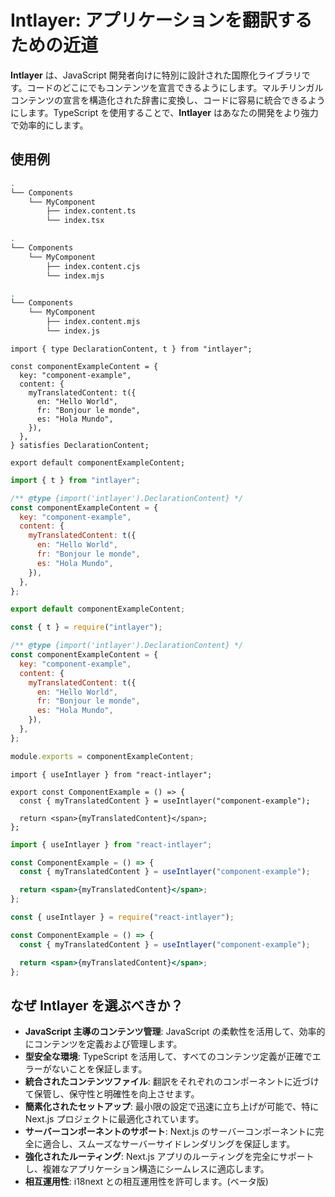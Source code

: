 # Intlayer: アプリケーションを翻訳するための近道

**Intlayer** は、JavaScript 開発者向けに特別に設計された国際化ライブラリです。コードのどこにでもコンテンツを宣言できるようにします。マルチリンガルコンテンツの宣言を構造化された辞書に変換し、コードに容易に統合できるようにします。TypeScript を使用することで、**Intlayer** はあなたの開発をより強力で効率的にします。

## 使用例

```bash codeFormat="typescript"
.
└── Components
    └── MyComponent
        ├── index.content.ts
        └── index.tsx
```

```bash codeFormat="commonjs"
.
└── Components
    └── MyComponent
        ├── index.content.cjs
        └── index.mjs
```

```bash codeFormat="esm"
.
└── Components
    └── MyComponent
        ├── index.content.mjs
        └── index.js
```

```tsx fileName="./Components/MyComponent/index.content.ts" codeFormat="typescript"
import { type DeclarationContent, t } from "intlayer";

const componentExampleContent = {
  key: "component-example",
  content: {
    myTranslatedContent: t({
      en: "Hello World",
      fr: "Bonjour le monde",
      es: "Hola Mundo",
    }),
  },
} satisfies DeclarationContent;

export default componentExampleContent;
```

```jsx fileName="./Components/MyComponent/index.mjx" codeFormat="esm"
import { t } from "intlayer";

/** @type {import('intlayer').DeclarationContent} */
const componentExampleContent = {
  key: "component-example",
  content: {
    myTranslatedContent: t({
      en: "Hello World",
      fr: "Bonjour le monde",
      es: "Hola Mundo",
    }),
  },
};

export default componentExampleContent;
```

```jsx fileName="./Components/MyComponent/index.csx" codeFormat="commonjs"
const { t } = require("intlayer");

/** @type {import('intlayer').DeclarationContent} */
const componentExampleContent = {
  key: "component-example",
  content: {
    myTranslatedContent: t({
      en: "Hello World",
      fr: "Bonjour le monde",
      es: "Hola Mundo",
    }),
  },
};

module.exports = componentExampleContent;
```

```tsx fileName="./Components/MyComponent/index.tsx" codeFormat="typescript"
import { useIntlayer } from "react-intlayer";

export const ComponentExample = () => {
  const { myTranslatedContent } = useIntlayer("component-example");

  return <span>{myTranslatedContent}</span>;
};
```

```jsx fileName="./Components/MyComponent/index.mjx" codeFormat="esm"
import { useIntlayer } from "react-intlayer";

const ComponentExample = () => {
  const { myTranslatedContent } = useIntlayer("component-example");

  return <span>{myTranslatedContent}</span>;
};
```

```jsx fileName="./Components/MyComponent/index.csx" codeFormat="commonjs"
const { useIntlayer } = require("react-intlayer");

const ComponentExample = () => {
  const { myTranslatedContent } = useIntlayer("component-example");

  return <span>{myTranslatedContent}</span>;
};
```

## なぜ Intlayer を選ぶべきか？

- **JavaScript 主導のコンテンツ管理**: JavaScript の柔軟性を活用して、効率的にコンテンツを定義および管理します。
- **型安全な環境**: TypeScript を活用して、すべてのコンテンツ定義が正確でエラーがないことを保証します。
- **統合されたコンテンツファイル**: 翻訳をそれぞれのコンポーネントに近づけて保管し、保守性と明確性を向上させます。
- **簡素化されたセットアップ**: 最小限の設定で迅速に立ち上げが可能で、特に Next.js プロジェクトに最適化されています。
- **サーバーコンポーネントのサポート**: Next.js のサーバーコンポーネントに完全に適合し、スムーズなサーバーサイドレンダリングを保証します。
- **強化されたルーティング**: Next.js アプリのルーティングを完全にサポートし、複雑なアプリケーション構造にシームレスに適応します。
- **相互運用性**: i18next との相互運用性を許可します。(ベータ版)
